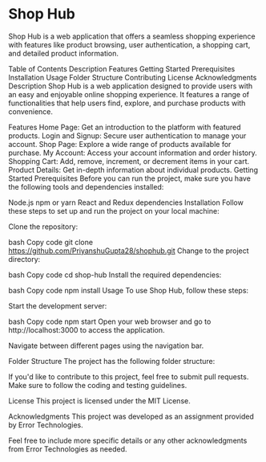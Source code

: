 # Shop Hub

Shop Hub is a web application that offers a seamless shopping experience with features like product browsing, user authentication, a shopping cart, and detailed product information.

Table of Contents
Description
Features
Getting Started
Prerequisites
Installation
Usage
Folder Structure
Contributing
License
Acknowledgments
Description
Shop Hub is a web application designed to provide users with an easy and enjoyable online shopping experience. It features a range of functionalities that help users find, explore, and purchase products with convenience.

Features
Home Page: Get an introduction to the platform with featured products.
Login and Signup: Secure user authentication to manage your account.
Shop Page: Explore a wide range of products available for purchase.
My Account: Access your account information and order history.
Shopping Cart: Add, remove, increment, or decrement items in your cart.
Product Details: Get in-depth information about individual products.
Getting Started
Prerequisites
Before you can run the project, make sure you have the following tools and dependencies installed:

Node.js
npm or yarn
React and Redux dependencies
Installation
Follow these steps to set up and run the project on your local machine:

Clone the repository:

bash
Copy code
git clone https://github.com/PriyanshuGupta28/shophub.git
Change to the project directory:

bash
Copy code
cd shop-hub
Install the required dependencies:

bash
Copy code
npm install
Usage
To use Shop Hub, follow these steps:

Start the development server:

bash
Copy code
npm start
Open your web browser and go to http://localhost:3000 to access the application.

Navigate between different pages using the navigation bar.

Folder Structure
The project has the following folder structure:

If you'd like to contribute to this project, feel free to submit pull requests. Make sure to follow the coding and testing guidelines.

License
This project is licensed under the MIT License.

Acknowledgments
This project was developed as an assignment provided by Error Technologies.

Feel free to include more specific details or any other acknowledgments from Error Technologies as needed.
